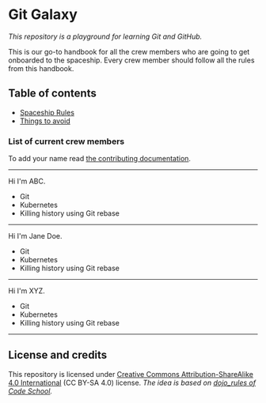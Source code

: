 # Git Galaxy
*This repository is a playground for learning Git and GitHub.*

This is our go-to handbook for all the crew members who are going to get onboarded to the spaceship. Every crew member should follow all the rules from this handbook.

## Table of contents
* [Spaceship Rules](./spaceship-rules.md)
* [Things to avoid](./eliminate.md)

### List of current crew members
To add your name read [the contributing documentation](./CONTRIBUTING.md).

---

Hi I'm ABC.


* Git
* Kubernetes
* Killing history using Git rebase
---

Hi I'm Jane Doe.

* Git
* Kubernetes
* Killing history using Git rebase
---

Hi I'm XYZ.

* Git
* Kubernetes
* Killing history using Git rebase
---

## License and credits
This repository is licensed under [Creative Commons Attribution-ShareAlike 4.0 International](https://creativecommons.org/licenses/by-sa/4.0/) (CC BY-SA 4.0) license. *The idea is based on [dojo_rules of Code School](https://github.com/deadlyvipers/dojo_rules).*
